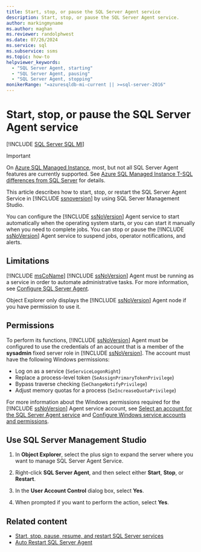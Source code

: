 ```yaml
---
title: Start, stop, or pause the SQL Server Agent service
description: Start, stop, or pause the SQL Server Agent service.
author: markingmyname
ms.author: maghan
ms.reviewer: randolphwest
ms.date: 07/26/2024
ms.service: sql
ms.subservice: ssms
ms.topic: how-to
helpviewer_keywords:
  - "SQL Server Agent, starting"
  - "SQL Server Agent, pausing"
  - "SQL Server Agent, stopping"
monikerRange: "=azuresqldb-mi-current || >=sql-server-2016"
---
```


# Start, stop, or pause the SQL Server Agent service

[!INCLUDE [SQL Server SQL MI](../../includes/applies-to-version/sql-asdbmi.md)]

> [!IMPORTANT]  
> On [Azure SQL Managed Instance](/azure/sql-database/sql-database-managed-instance), most, but not all SQL Server Agent features are currently supported. See [Azure SQL Managed Instance T-SQL differences from SQL Server](/azure/sql-database/sql-database-managed-instance-transact-sql-information#sql-server-agent) for details.

This article describes how to start, stop, or restart the SQL Server Agent Service in [!INCLUDE [ssnoversion](../../includes/ssnoversion-md.md)] by using SQL Server Management Studio.

You can configure the [!INCLUDE [ssNoVersion](../../includes/ssnoversion-md.md)] Agent service to start automatically when the operating system starts, or you can start it manually when you need to complete jobs. You can stop or pause the [!INCLUDE [ssNoVersion](../../includes/ssnoversion-md.md)] Agent service to suspend jobs, operator notifications, and alerts.

## Limitations

[!INCLUDE [msCoName](../../includes/msconame-md.md)] [!INCLUDE [ssNoVersion](../../includes/ssnoversion-md.md)] Agent must be running as a service in order to automate administrative tasks. For more information, see [Configure SQL Server Agent](configure-sql-server-agent.md).

Object Explorer only displays the [!INCLUDE [ssNoVersion](../../includes/ssnoversion-md.md)] Agent node if you have permission to use it.

## Permissions

To perform its functions, [!INCLUDE [ssNoVersion](../../includes/ssnoversion-md.md)] Agent must be configured to use the credentials of an account that is a member of the **sysadmin** fixed server role in [!INCLUDE [ssNoVersion](../../includes/ssnoversion-md.md)]. The account must have the following Windows permissions:

- Log on as a service (`SeServiceLogonRight`)
- Replace a process-level token (`SeAssignPrimaryTokenPrivilege`)
- Bypass traverse checking (`SeChangeNotifyPrivilege`)
- Adjust memory quotas for a process (`SeIncreaseQuotaPrivilege`)

For more information about the Windows permissions required for the [!INCLUDE [ssNoVersion](../../includes/ssnoversion-md.md)] Agent service account, see [Select an account for the SQL Server Agent service](select-an-account-for-the-sql-server-agent-service.md) and [Configure Windows service accounts and permissions](../../database-engine/configure-windows/configure-windows-service-accounts-and-permissions.md).

## <a id="SSMSProcedure"></a> Use SQL Server Management Studio

1. In **Object Explorer**, select the plus sign to expand the server where you want to manage SQL Server Agent Service.

1. Right-click **SQL Server Agent**, and then select either **Start**, **Stop**, or **Restart**.

1. In the **User Account Control** dialog box, select **Yes**.

1. When prompted if you want to perform the action, select **Yes**.

## Related content

- [Start, stop, pause, resume, and restart SQL Server services](../../database-engine/configure-windows/start-stop-pause-resume-restart-sql-server-services.md)
- [Auto Restart SQL Server Agent](autorestart-sql-server-agent-sql-server-management-studio.md)
